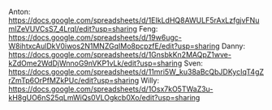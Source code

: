 Anton: https://docs.google.com/spreadsheets/d/1EIkLdHQ8AWULF5rAxLzfgjvFNumIZeVUVCsS7_4LrqI/edit?usp=sharing
Feng:  https://docs.google.com/spreadsheets/d/19w6ugc-W8ihtxcAulDkV0iwos2N1MNZGqIMo8pcpzfE/edit?usp=sharing
Danny: https://docs.google.com/spreadsheets/d/1GnsbkKn2MAQpZ1wve-kZdOme2WdDjWnnoG9nVKP1vLk/edit?usp=sharing
Sven:  https://docs.google.com/spreadsheets/d/11mri5W_ku38aBcQbJDKycIqT4gZrZmTp6OrPfMZkPUc/edit?usp=sharing
Willy: https://docs.google.com/spreadsheets/d/1Osx7kO5TWaZ3u-kH8gUO6nS25qLmWiQs0VLOgkcb0Xo/edit?usp=sharing
